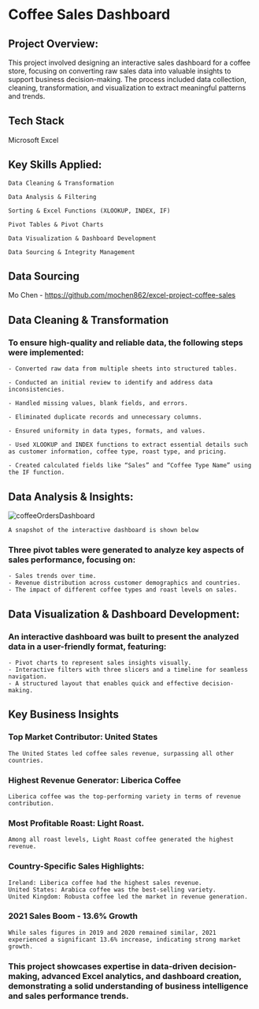 # Coffee Sales Dashboard

## Project Overview:

This project involved designing an interactive sales dashboard for a coffee store, focusing on converting raw sales data into valuable insights to support business decision-making. The process included data           collection, cleaning, transformation, and visualization to extract meaningful patterns and trends.

## Tech Stack

Microsoft Excel

## Key Skills Applied:

    Data Cleaning & Transformation

    Data Analysis & Filtering

    Sorting & Excel Functions (XLOOKUP, INDEX, IF)

    Pivot Tables & Pivot Charts

    Data Visualization & Dashboard Development

    Data Sourcing & Integrity Management

## Data Sourcing

Mo Chen - https://github.com/mochen862/excel-project-coffee-sales

## Data Cleaning & Transformation

### To ensure high-quality and reliable data, the following steps were implemented:

    - Converted raw data from multiple sheets into structured tables.

    - Conducted an initial review to identify and address data inconsistencies.

    - Handled missing values, blank fields, and errors.

    - Eliminated duplicate records and unnecessary columns.

    - Ensured uniformity in data types, formats, and values.

    - Used XLOOKUP and INDEX functions to extract essential details such as customer information, coffee type, roast type, and pricing.

    - Created calculated fields like “Sales” and “Coffee Type Name” using the IF function.

## Data Analysis & Insights:
![coffeeOrdersDashboard](https://github.com/user-attachments/assets/7791013a-913a-4793-ad1a-69db6f66b05d)

    A snapshot of the interactive dashboard is shown below
### Three pivot tables were generated to analyze key aspects of sales performance, focusing on:

    - Sales trends over time.
    - Revenue distribution across customer demographics and countries.
    - The impact of different coffee types and roast levels on sales.

## Data Visualization & Dashboard Development: 

### An interactive dashboard was built to present the analyzed data in a user-friendly format, featuring:
    - Pivot charts to represent sales insights visually.
    - Interactive filters with three slicers and a timeline for seamless navigation.
    - A structured layout that enables quick and effective decision-making.

## Key Business Insights
### Top Market Contributor: United States 
    The United States led coffee sales revenue, surpassing all other countries.    
### Highest Revenue Generator: Liberica Coffee
    Liberica coffee was the top-performing variety in terms of revenue contribution.
### Most Profitable Roast: Light Roast.
    Among all roast levels, Light Roast coffee generated the highest revenue.
### Country-Specific Sales Highlights:
    Ireland: Liberica coffee had the highest sales revenue.
    United States: Arabica coffee was the best-selling variety.
    United Kingdom: Robusta coffee led the market in revenue generation.
### 2021 Sales Boom - 13.6% Growth
    While sales figures in 2019 and 2020 remained similar, 2021 experienced a significant 13.6% increase, indicating strong market growth.

### This project showcases expertise in data-driven decision-making, advanced Excel analytics, and dashboard creation, demonstrating a solid understanding of business intelligence and sales performance trends.
